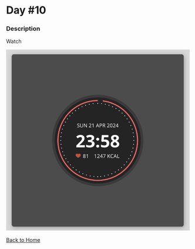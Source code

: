 # Day #10

### Description

Watch

<img src='./assets/image-final.png' width=500>

[Back to Home](..)
